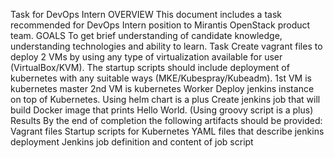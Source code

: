 Task for DevOps Intern
OVERVIEW
This document includes a task recommended for DevOps Intern position to Mirantis OpenStack product team. 
GOALS
To get brief understanding of candidate knowledge, understanding technologies and ability to learn.
Task
Create vagrant files to deploy 2 VMs by using any type of virtualization available for user (VirtualBox/KVM).
The startup scripts should include deployment of kubernetes with any suitable ways (MKE/Kubespray/Kubeadm).
1st VM is kubernetes master
2nd VM is kubernetes Worker
Deploy jenkins instance on top of Kubernetes. Using helm chart is a plus
Create jenkins job that will build Docker image that prints Hello World. (Using groovy script is a plus)
Results
By the end of completion the following artifacts should be provided:
Vagrant files
Startup scripts for Kubernetes
YAML files that describe jenkins deployment
Jenkins job definition and content of job script


